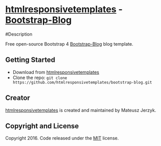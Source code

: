 # [htmlresponsivetemplates](http://htmlresponsivetemplates.com) - [Bootstrap-Blog](http://htmlresponsivetemplates.com/project/bootstrap-blog)

#Description

Free open-source Bootstrap 4 [Bootstrap-Blog](http://htmlresponsivetemplates.com/project/bootstrap-blog) blog template.

## Getting Started

* Download from [htmlresponsivetemplates](http://htmlresponsivetemplates.com/project/bootstrap-blog)
* Clone the repo: `git clone https://github.com/htmlresponsivetemplates/bootstrap-blog.git`

## Creator

[htmlresponsivetemplates](http://htmlresponsivetemplates.com) is created and maintained by Mateusz Jerzyk.

## Copyright and License

Copyright 2016. Code released under the [MIT](https://github.com/bootstrap-blog) license.
